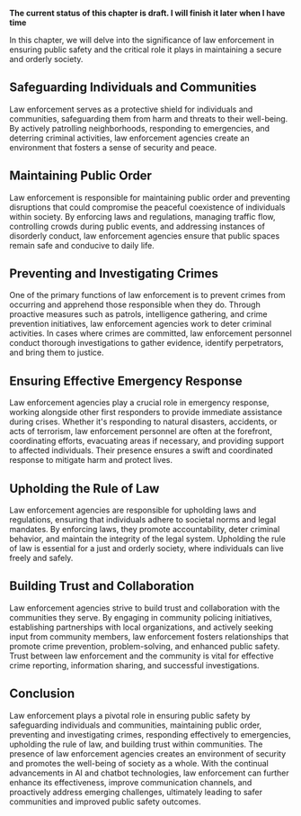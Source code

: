 **The current status of this chapter is draft. I will finish it later when I have time**

In this chapter, we will delve into the significance of law enforcement in ensuring public safety and the critical role it plays in maintaining a secure and orderly society.

Safeguarding Individuals and Communities
----------------------------------------

Law enforcement serves as a protective shield for individuals and communities, safeguarding them from harm and threats to their well-being. By actively patrolling neighborhoods, responding to emergencies, and deterring criminal activities, law enforcement agencies create an environment that fosters a sense of security and peace.

Maintaining Public Order
------------------------

Law enforcement is responsible for maintaining public order and preventing disruptions that could compromise the peaceful coexistence of individuals within society. By enforcing laws and regulations, managing traffic flow, controlling crowds during public events, and addressing instances of disorderly conduct, law enforcement agencies ensure that public spaces remain safe and conducive to daily life.

Preventing and Investigating Crimes
-----------------------------------

One of the primary functions of law enforcement is to prevent crimes from occurring and apprehend those responsible when they do. Through proactive measures such as patrols, intelligence gathering, and crime prevention initiatives, law enforcement agencies work to deter criminal activities. In cases where crimes are committed, law enforcement personnel conduct thorough investigations to gather evidence, identify perpetrators, and bring them to justice.

Ensuring Effective Emergency Response
-------------------------------------

Law enforcement agencies play a crucial role in emergency response, working alongside other first responders to provide immediate assistance during crises. Whether it's responding to natural disasters, accidents, or acts of terrorism, law enforcement personnel are often at the forefront, coordinating efforts, evacuating areas if necessary, and providing support to affected individuals. Their presence ensures a swift and coordinated response to mitigate harm and protect lives.

Upholding the Rule of Law
-------------------------

Law enforcement agencies are responsible for upholding laws and regulations, ensuring that individuals adhere to societal norms and legal mandates. By enforcing laws, they promote accountability, deter criminal behavior, and maintain the integrity of the legal system. Upholding the rule of law is essential for a just and orderly society, where individuals can live freely and safely.

Building Trust and Collaboration
--------------------------------

Law enforcement agencies strive to build trust and collaboration with the communities they serve. By engaging in community policing initiatives, establishing partnerships with local organizations, and actively seeking input from community members, law enforcement fosters relationships that promote crime prevention, problem-solving, and enhanced public safety. Trust between law enforcement and the community is vital for effective crime reporting, information sharing, and successful investigations.

Conclusion
----------

Law enforcement plays a pivotal role in ensuring public safety by safeguarding individuals and communities, maintaining public order, preventing and investigating crimes, responding effectively to emergencies, upholding the rule of law, and building trust within communities. The presence of law enforcement agencies creates an environment of security and promotes the well-being of society as a whole. With the continual advancements in AI and chatbot technologies, law enforcement can further enhance its effectiveness, improve communication channels, and proactively address emerging challenges, ultimately leading to safer communities and improved public safety outcomes.
